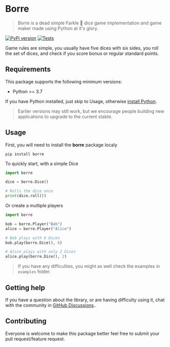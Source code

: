 # Borre

> Borre is a dead simple Farkle 🎲 dice game implementation and game maker made using Python at it's glory.

[![PyPi version][pypi-badge]][pypi-url]
[![Tests][tests-badge]][tests-url]

Game rules are simple, you usually have five dices with six sides, you roll the set of dices, and check if you score bonus or regular standard points.

## Requirements

This package supports the following minimum versions:

* Python >= 3.7

If you have Python installed, just skip to Usage, otherwise [install Python][python-url].

> Earlier versions may still work, but we encourage people building new applications
to upgrade to the current stable.

## Usage

First, you will need to install the **borre** package localy

```shell
pip install borre
```

To quickly start, with a simple Dice

```python
import borre

dice = borre.Dice()

# Rolls the dice once
print(dice.roll())
```

Or create a multiple players

```python
import borre

bob = borre.Player("Bob")
alice = borre.Player("Alice")

# Bob plays with 6 Dices
bob.play(borre.Dice(), 6)

# Alice plays with only 2 Dices
alice.play(borre.Dice(), 2)
```

> If you have any difficulties, you might as well check the examples in `examples` folder.

## Getting help

If you have a question about the library, or are having difficulty using it,
chat with the community in [GitHub Discussions](/discussions)..

## Contributing

Everyone is welcome to make this package better feel free to submit your pull request/feature request.

<!-- Markdown links & img dfn's -->
[tests-url]: https://img.shields.io/github/workflow/status/idbakkasse/borre/tests
[tests-badge]: https://img.shields.io/github/workflow/status/idbakkasse/borre/Tests?label=Tests&logo=github&style=flat-square

[coverage-url]: https://codecov.io/gh/idbakkasse/borre
[coverage-badge]: https://img.shields.io/codecov/c/github/idbakkasse/borre?style=flat-square

[pypi-badge]: https://img.shields.io/pypi/v/borre?color=blue&label=pypi%20package&style=flat-square
[pypi-url]: https://pypi.org/project/borre

[python-url]: https://www.python.org
